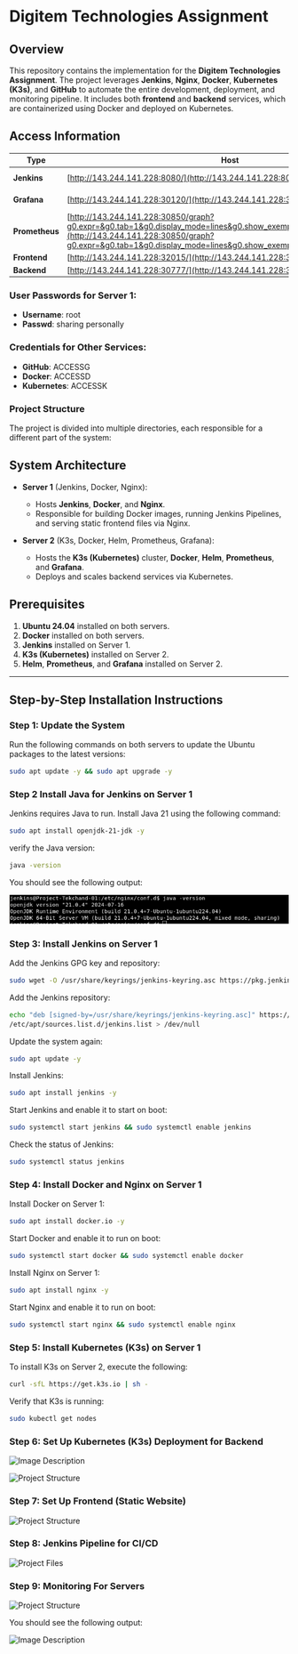 # Digitem Technologies Assignment

## Overview
This repository contains the implementation for the **Digitem Technologies Assignment**. The project leverages **Jenkins**, **Nginx**, **Docker**, **Kubernetes (K3s)**, and **GitHub** to automate the entire development, deployment, and monitoring pipeline. It includes both **frontend** and **backend** services, which are containerized using Docker and deployed on Kubernetes.

## Access Information

| **Type**       | **Host**                                                                                      | **Username** | **Password**                                                                   |
|----------------|-----------------------------------------------------------------------------------------------|--------------|----------------------------------------------------------------------------------|
| **Jenkins**    | [http://143.244.141.228:8080/](http://143.244.141.228:8080/)                                  | sharing personally      | Digitem                                                                          |
| **Grafana**    | [http://143.244.141.228:30120/](http://143.244.141.228:30120/)                                | admin        | prom-operator                                                                    |
| **Prometheus** | [http://143.244.141.228:30850/graph?g0.expr=&g0.tab=1&g0.display_mode=lines&g0.show_exemplars=0&g0.range_input=1h](http://143.244.141.228:30850/graph?g0.expr=&g0.tab=1&g0.display_mode=lines&g0.show_exemplars=0&g0.range_input=1h) |              |                                                                                  |
| **Frontend**   | [http://143.244.141.228:32015/](http://143.244.141.228:32015/)                                |              |                                                                                  |
| **Backend**    | [http://143.244.141.228:30777/](http://143.244.141.228:30777/)                                |              |                                                                                  |

### User Passwords for Server 1:
- **Username**: root
- **Passwd**: sharing personally

### Credentials for Other Services:
- **GitHub**: ACCESSG
- **Docker**: ACCESSD
- **Kubernetes**: ACCESSK


### **Project Structure**
The project is divided into multiple directories, each responsible for a different part of the system:

## System Architecture
- **Server 1** (Jenkins, Docker, Nginx):
  - Hosts **Jenkins**, **Docker**, and **Nginx**.
  - Responsible for building Docker images, running Jenkins Pipelines, and serving static frontend files via Nginx.
  
- **Server 2** (K3s, Docker, Helm, Prometheus, Grafana):
  - Hosts the **K3s (Kubernetes)** cluster, **Docker**, **Helm**, **Prometheus**, and **Grafana**.
  - Deploys and scales backend services via Kubernetes.

## Prerequisites

1. **Ubuntu 24.04** installed on both servers.
2. **Docker** installed on both servers.
3. **Jenkins** installed on Server 1.
4. **K3s (Kubernetes)** installed on Server 2.
5. **Helm**, **Prometheus**, and **Grafana** installed on Server 2.

---

## Step-by-Step Installation Instructions

### **Step 1: Update the System**
Run the following commands on both servers to update the Ubuntu packages to the latest versions:

```bash
sudo apt update -y && sudo apt upgrade -y
```

### **Step 2 Install Java for Jenkins on Server 1**
Jenkins requires Java to run. Install Java 21 using the following command:

```bash
sudo apt install openjdk-21-jdk -y
```
verify the Java version:
```bash
java -version
```
You should see the following output:

![Image Description](https://github.com/TKSDE/Digitem_Technologies_Assigment/blob/main/images/1.png?raw=true)

### **Step 3: Install Jenkins on Server 1**
Add the Jenkins GPG key and repository:

```bash
sudo wget -O /usr/share/keyrings/jenkins-keyring.asc https://pkg.jenkins.io/debian-stable/jenkins.io-2023.key
```
Add the Jenkins repository:
```bash
echo "deb [signed-by=/usr/share/keyrings/jenkins-keyring.asc]" https://pkg.jenkins.io/debian-stable binary/ | sudo tee \
/etc/apt/sources.list.d/jenkins.list > /dev/null
```
Update the system again:
```bash
sudo apt update -y
```
Install Jenkins:
```bash
sudo apt install jenkins -y
```
Start Jenkins and enable it to start on boot:

```bash
sudo systemctl start jenkins && sudo systemctl enable jenkins
```
Check the status of Jenkins:
```bash
sudo systemctl status jenkins
```
### **Step 4: Install Docker and Nginx on Server 1**
Install Docker on Server 1:
```bash
sudo apt install docker.io -y
```
Start Docker and enable it to run on boot:

```bash
sudo systemctl start docker && sudo systemctl enable docker
```
Install Nginx on Server 1:

```bash
sudo apt install nginx -y
```
Start Nginx and enable it to run on boot:

```bash
sudo systemctl start nginx && sudo systemctl enable nginx
```
### **Step 5: Install Kubernetes (K3s) on Server 1**
To install K3s on Server 2, execute the following:
```bash
curl -sfL https://get.k3s.io | sh -
```
Verify that K3s is running:

```bash
sudo kubectl get nodes
```
### **Step 6: Set Up Kubernetes (K3s) Deployment for Backend**

![Image Description]()


![Project Structure](https://github.com/TKSDE/Digitem_Technologies_Assigment/tree/main/fastapi-hello-world)

### **Step 7: Set Up Frontend (Static Website)**

![Project Structure](https://github.com/TKSDE/Digitem_Technologies_Assigment/tree/main/frontend)

### **Step 8: Jenkins Pipeline for CI/CD**

![Project Files](https://github.com/TKSDE/Digitem_Technologies_Assigment/tree/main/Jenkins)

### **Step 9: Monitoring For Servers**

![Project Structure](https://github.com/TKSDE/Digitem_Technologies_Assigment/tree/main/Monitoring)

You should see the following output:

![Image Description]()











